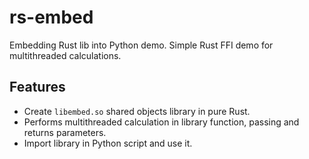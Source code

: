 # rs-embed
Embedding Rust lib into Python demo. Simple Rust FFI demo for multithreaded calculations.

## Features
 - Create `libembed.so` shared objects library in pure Rust.
 - Performs multithreaded calculation in library function, passing and returns parameters.
 - Import library in Python script and use it.

